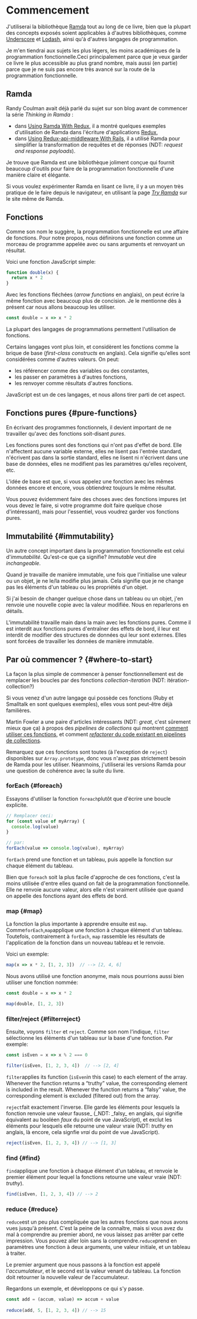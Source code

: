 # Commencement

J'utiliserai la bibliothèque [Ramda](http://ramdajs.com/ "la bibliothèque javascript Ramda") tout au long de ce livre, bien que la plupart des concepts exposés soient applicables à d'autres bibliothèques, comme [Underscore](http://underscorejs.org/ "lien vers la bibliothèque javascript Underscore") et [Lodash](https://lodash.com/ "lien vers la bibliothèque javascript Lodash"), ainsi qu'à d'autres langages de programmation.

Je m'en tiendrai aux sujets les plus légers, les moins académiques de la programmation fonctionnelle.Ceci principalement parce que je veux garder ce livre le plus accessible au plus grand nombre, mais aussi \(en partie\) parce que je ne suis pas encore très avancé sur la route de la programmation fonctionnelle.

## Ramda

Randy Coulman avait déjà parlé du sujet sur son blog avant de commencer la série _Thinking in Ramda_ :

* dans [Using Ramda With Redux](http://randycoulman.com/blog/2016/02/16/using-ramda-with-redux/), il a montré quelques exemples d'utilisation de Ramda dans l'écriture d'applications [Redux](http://redux.js.org/),
* dans [Using Redux-api-middleware With Rails](http://randycoulman.com/blog/2016/04/19/using-redux-api-middleware-with-rails/), il a utilisé Ramda pour simplifier la transformation de requêtes et de réponses \(NDT: _request and response payloads_\).

Je trouve que Ramda est une bibliothèque joliment conçue qui fournit beaucoup d'outils pour faire de la programmation fonctionnelle d'une manière claire et élégante.

Si vous voulez expérimenter Ramda en lisant ce livre, il y a un moyen très pratique de le faire depuis le navigateur, en utilisant la page [_Try Ramda_](http://ramdajs.com/repl/) sur le site même de Ramda.

## Fonctions

Comme son nom le suggère, la programmation fonctionnelle est une affaire de fonctions. Pour notre propos, nous définirons une fonction comme un morceau de programme appelée avec ou sans arguments et renvoyant un résultat.

Voici une fonction JavaScript simple:

```js
function double(x) {
  return x * 2
}
```

Avec les fonctions fléchées \(_arrow functions_ en anglais\), on peut écrire la même fonction avec beaucoup plus de concision. Je le mentionne dès à présent car nous allons beaucoup les utiliser.

```js
const double = x => x * 2
```

La plupart des langages de programmations permettent l'utilisation de fonctions.

Certains langages vont plus loin, et considèrent les fonctions comme la brique de base \(_first-class constructs_ en anglais\). Cela signifie qu'elles sont considérées comme d'autres valeurs. On peut:

* les référencer comme des variables ou des constantes,
* les passer en paramètres à d'autres fonctions,
* les renvoyer comme résultats d'autres fonctions.

JavaScript est un de ces langages, et nous allons tirer parti de cet aspect.

## Fonctions pures {#pure-functions}

En écrivant des programmes fonctionnels, il devient important de ne travailler qu'avec des fonctions soit-disant _pures_.

Les fonctions pures sont des fonctions qui n'ont pas d'effet de bord. Elle n'affectent aucune variable externe, elles ne lisent pas l'entrée standard, n'écrivent pas dans la sortie standard, elles ne lisent ni n'écrivent dans une base de données, elles ne modifient pas les paramètres qu'elles reçoivent, etc.

L'idée de base est que, si vous appelez une fonction avec les mêmes données encore et encore, vous obtiendrez toujours le même résultat.

Vous pouvez évidemment faire des choses avec des fonctions impures \(et vous devez le faire, si votre programme doit faire quelque chose d'intéressant\), mais pour l'essentiel, vous voudrez garder vos fonctions pures.

## Immutabilité {#immutability}

Un autre concept important dans la programmation fonctionnelle est celui d'_immutabilité_. Qu'est-ce que ça signifie? _Immutable_ veut dire _inchangeable_.

Quand je travaille de manière immutable, une fois que l'initialise une valeur ou un objet, je ne le/la modifie plus jamais. Cela signifie que je ne change pas les éléments d'un tableau ou les propriétés d'un objet.

Si j'ai besoin de changer quelque chose dans un tableau ou un objet, j'en renvoie une nouvelle copie avec la valeur modifiée. Nous en reparlerons en détails.

L'immutabilité travaille main dans la main avec les fonctions pures. Comme il est interdit aux fonctions pures d'entraîner des effets de bord, il leur est interdit de modifier des structures de données qui leur sont externes. Elles sont forcées de travailler les données de manière immutable.

## Par où commencer ? {#where-to-start}

La façon la plus simple de commencer à penser fonctionnellement est de remplacer les boucles par des fonctions _collection-iteration_ \(NDT: itération-collection?\)

Si vous venez d'un autre langage qui possède ces fonctions \(Ruby et Smalltalk en sont quelques exemples\), elles vous sont peut-être déjà familières.

Martin Fowler a une paire d'articles intéressants \(NDT: _great_, c'est sûrement mieux que ça\) à propos des _pipelines de collections_ qui montrent [comment utiliser ces fonctions](http://martinfowler.com/articles/collection-pipeline/), et comment [_refactorer_ du code existant en pipelines de collections](http://martinfowler.com/articles/refactoring-pipelines.html).

Remarquez que ces fonctions sont toutes \(à l'exception de `reject`\) disponibles sur `Array.prototype`, donc vous n'avez pas strictement besoin de Ramda pour les utiliser. Néanmoins, j'utiliserai les versions Ramda pour une question de cohérence avec la suite du livre.

### forEach {#foreach}

Essayons d'utiliser la fonction `foreach`plutôt que d'écrire une boucle explicite.

```js
// Remplacer ceci:
for (const value of myArray) {
  console.log(value)
}

// par:
forEach(value => console.log(value), myArray)
```

`forEach` prend une fonction et un tableau, puis appelle la fonction sur chaque élément du tableau.

Bien que `foreach` soit la plus facile d'approche de ces fonctions, c'est la moins utilisée d'entre elles quand on fait de la programmation fonctionnelle. Elle ne renvoie aucune valeur, alors elle n'est vraiment utilisée que quand on appelle des fonctions ayant des effets de bord.

### map {#map}

La fonction la plus importante à apprendre ensuite est `map`. Comme`forEach`,`map`applique une fonction à chaque élément d'un tableau. Toutefois, contrairement à `forEach`, `map` rassemble les résultats de l'application de la fonction dans un nouveau tableau et le renvoie.

Voici un exemple:

```js
map(x => x * 2, [1, 2, 3])  // --> [2, 4, 6]
```

Nous avons utilisé une fonction anonyme, mais nous pourrions aussi bien utiliser une fonction nommée:

```js
const double = x => x * 2

map(double, [1, 2, 3])
```

### filter/reject {#filterreject}

Ensuite, voyons `filter` et `reject`. Comme son nom l'indique, `filter` sélectionne les éléments d'un tableau sur la base d'une fonction. Par exemple:

```js
const isEven = x => x % 2 === 0

filter(isEven, [1, 2, 3, 4])  // --> [2, 4]
```

`filter`applies its function \(`isEven`in this case\) to each element of the array. Whenever the function returns a “truthy” value, the corresponding element is included in the result. Whenever the function returns a “falsy” value, the corresponding element is excluded \(filtered out\) from the array.

`reject`fait exactement l'inverse. Elle garde les éléments pour lesquels la fonction renvoie une valeur fausse_ \(\_NDT: \_falsy_ en anglais, qui signifie équivalent au booléen _faux_ du point de vue JavaScript\), et exclut les éléments pour lesquels elle retourne une valeur vraie \(NDT: _truthy_ en anglais, là encore, cela signfie _vrai_ du point de vue JavaScript\).

```js
reject(isEven, [1, 2, 3, 4]) // --> [1, 3]
```

### find {#find}

`find`applique une fonction à chaque élément d'un tableau, et renvoie le premier élément pour lequel la fonctions retourne une valeur vraie \(NDT: _truthy_\).

```js
find(isEven, [1, 2, 3, 4]) // --> 2
```

### reduce {#reduce}

`reduce`est un peu plus compliquée  que les autres fonctions que nous avons vues jusqu'à présent. C'est la peine de la connaître, mais si vous avez du mal à comprendre au premier abord, ne vous laissez pas arrêter par cette impression. Vous pouvez aller loin sans la comprendre.`reduce`prend en paramètres une fonction à deux arguments, une valeur initiale, et un tableau à traiter.

Le premier argument que nous passons à la fonction est appelé l'_accumulateur_, et le second est la valeur venant du tableau. La fonction doit retourner la nouvelle valeur de l'accumulateur.

Regardons un exemple, et développons ce qui s'y passe.

```js
const add = (accum, value) => accum + value
 
reduce(add, 5, [1, 2, 3, 4]) // --> 15
```





